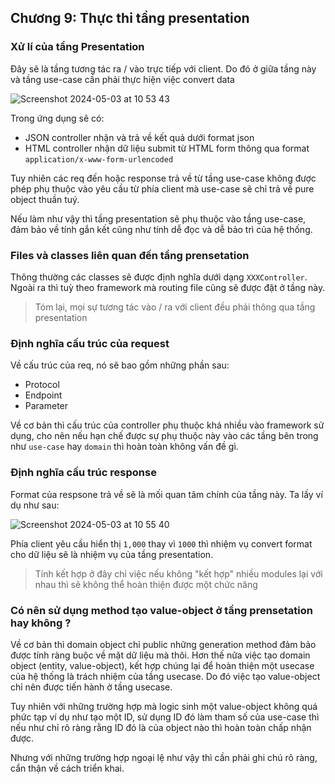 ## Chương 9: Thực thi tầng presentation

### Xử lí của tầng Presentation

Đây sẽ là tầng tương tác ra / vào trực tiếp với client. Do đó ở giữa tầng này và tầng use-case cần phải thực hiện việc convert data

![Screenshot 2024-05-03 at 10 53 43](https://github.com/tuananhhedspibk/tuananhhedspibk.github.io/assets/15076665/db2a9156-9e78-4ab9-b49b-52e15f4c820d)

Trong ứng dụng sẽ có:
- JSON controller nhận và trả về kết quả dưới format json
- HTML controller nhận dữ liệu submit từ HTML form thông qua format `application/x-www-form-urlencoded`

Tuy nhiên các req đến hoặc response trả về từ tầng use-case không được phép phụ thuộc vào yêu cầu từ phía client mà use-case sẽ chỉ trả về pure object thuần tuý.

Nếu làm như vậy thì tầng presentation sẽ phụ thuộc vào tầng use-case, đảm bảo về tính gắn kết cũng như tính dễ đọc và dễ bảo trì của hệ thống.

### Files và classes liên quan đến tầng prensetation

Thông thường các classes sẽ được định nghĩa dưới dạng `XXXController`. Ngoài ra thì tuỳ theo framework mà routing file cũng sẽ được đặt ở tầng này.

> Tóm lại, mọi sự tương tác vào / ra với client đều phải thông qua tầng presentation

### Định nghĩa cấu trúc của request

Về cấu trúc của req, nó sẽ bao gồm những phần sau:
- Protocol
- Endpoint
- Parameter

Về cơ bản thì cấu trúc của controller phụ thuộc khá nhiều vào framework sử dụng, cho nên nếu hạn chế được sự phụ thuộc này vào các tầng bên trong như `use-case` hay `domain` thì hoàn toàn không vấn đề gì.

### Định nghĩa cấu trúc response

Format của respsone trả về sẽ là mối quan tâm chính của tầng này. Ta lấy ví dụ như sau:

![Screenshot 2024-05-03 at 10 55 40](https://github.com/tuananhhedspibk/tuananhhedspibk.github.io/assets/15076665/a03481ff-0884-41af-86c4-b9a4eb3f22dd)

Phía client yêu cầu hiển thị `1,000` thay vì `1000` thì nhiệm vụ convert format cho dữ liệu sẽ là nhiệm vụ của tầng presentation.

> Tính kết hợp ở đây chỉ việc nếu không "kết hợp" nhiều modules lại với nhau thì sẽ không thể hoàn thiện được một chức năng

### Có nên sử dụng method tạo value-object ở tầng prensetation hay không ?

Về cơ bản thì domain object chỉ public những generation method đảm bảo được tính ràng buộc về mặt dữ liệu mà thôi. Hơn thế nữa việc tạo domain object (entity, value-object), kết hợp chúng lại để hoàn thiện một usecase của hệ thống là trách nhiệm của tầng usecase. Do đó việc tạo value-object chỉ nên được tiến hành ở tầng usecase.

Tuy nhiên với những trường hợp mà logic sinh một value-object không quá phức tạp ví dụ như tạo một ID, sử dụng ID đó làm tham số của use-case thì nếu như chỉ rõ ràng rằng ID đó là của object nào thì hoàn toàn chấp nhận được.

Nhưng với những trường hợp ngoại lệ như vậy thì cần phải ghi chú rõ ràng, cẩn thận về cách triển khai.
